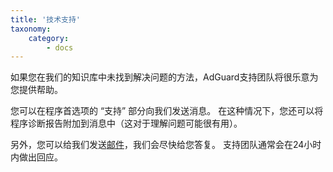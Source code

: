 ```yaml
---
title: '技术支持'
taxonomy:
    category:
        - docs
---
```


如果您在我们的知识库中未找到解决问题的方法，AdGuard支持团队将很乐意为您提供帮助。

您可以在程序首选项的 “支持” 部分向我们发送消息。 在这种情况下，您还可以将程序诊断报告附加到消息中（这对于理解问题可能很有用）。

另外，您可以给我们发送[邮件](mailto:support@adguard.com)，我们会尽快给您答复。 支持团队通常会在24小时内做出回应。
